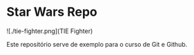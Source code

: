# Star Wars Repo

![./tie-fighter.png](TIE Fighter)

Este repositório serve de exemplo para o curso de Git e Github.
